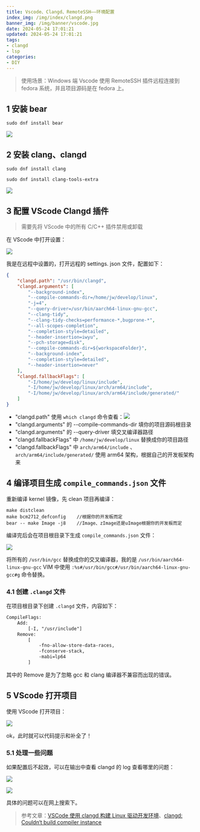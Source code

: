 ```yaml
---
title: Vscode、Clangd、RemoteSSH——环境配置
index_img: /img/index/clangd.png
banner_img: /img/banner/vscode.jpg
date: 2024-05-24 17:01:21
updated: 2024-05-24 17:01:21
tags:
- clangd
- lsp
categories:
- DIY
---
```


> 使用场景：Windows 端 Vscode 使用 RemoteSSH 插件远程连接到 fedora 系统，并且项目源码是在 fedora 上。

## 1 安装 bear

`sudo dnf install bear`

![](7c7eb2ee8ae3d4cb5f21a19fc1085371_MD5.jpeg)

## 2 安装 clang、clangd

`sudo dnf install clang`

`sudo dnf install clang-tools-extra`

![](9b3d43fdbf79395f56ea1a63d0976da1_MD5.jpeg)

## 3 配置 VScode Clangd 插件

> 需要先将 VScode 中的所有 C/C++ 插件禁用或卸载

在 VScode 中打开设置：

![](911d5ef43a63ee4d32ac535e675f78c1_MD5.jpeg)

我是在远程中设置的，打开远程的 settings. json 文件，配置如下：

```json
{
    "clangd.path": "/usr/bin/clangd",
    "clangd.arguments": [
        "--background-index",
        "--compile-commands-dir=/home/jw/develop/linux",
        "-j=4",
        "--query-driver=/usr/bin/aarch64-linux-gnu-gcc",
        "--clang-tidy",
        "--clang-tidy-checks=performance-*,bugprone-*",
        "--all-scopes-completion",
        "--completion-style=detailed",
        "--header-insertion=iwyu",
        "--pch-storage=disk",
        "--compile-commands-dir=${workspaceFolder}",
        "--background-index",
        "--completion-style=detailed",
        "--header-insertion=never"
    ],
    "clangd.fallbackFlags": [
        "-I/home/jw/develop/linux/include",
        "-I/home/jw/develop/linux/arch/arm64/include",
        "-I/home/jw/develop/linux/arch/arm64/include/generated/"
    ]
}
```

- "clangd.path" 使用 `which clangd` 命令查看：![](878188bbfc108b4d84d3c3e79ceded27_MD5.jpeg)
- "clangd.arguments" 的 --compile-commands-dir 填你的项目源码根目录
- "clangd.arguments" 的 --query-driver 填交叉编译器路径
- "clangd.fallbackFlags" 中 `/home/jw/develop/linux` 替换成你的项目路径
- "clangd.fallbackFlags" 中 `arch/arm64/include` 、`arch/arm64/include/generated/` 使用 arm64 架构，根据自己的开发板架构来

## 4 编译项目生成 `compile_commands.json` 文件

重新编译 kernel 镜像，先 clean 项目再编译：

```shell
make distclean
make bcm2712_defconfig    //根据你的开发板而定
bear -- make Image -j8    //Image、zImage还是uImage根据你的开发板而定
```

编译完后会在项目根目录下生成 `compile_commands.json` 文件：

![](e66215266218dbfc3e0ae4402749022f_MD5.jpeg)

将所有的 `/usr/bin/gcc` 替换成你的交叉编译器，我的是 `/usr/bin/aarch64-linux-gnu-gcc` VIM 中使用 `:%s#/usr/bin/gcc#/usr/bin/aarch64-linux-gnu-gcc#g` 命令替换。

### 4.1 创建 `.clangd` 文件

在项目根目录下创建 `.clangd` 文件，内容如下：

```txt
CompileFlags:
    Add:
        [-I, "/usr/include"]
    Remove: 
        [
            -fno-allow-store-data-races,
            -fconserve-stack,
            -mabi=lp64
        ]
```

其中的 Remove 是为了忽略 gcc 和 clang 编译器不兼容而出现的错误。

## 5 VScode 打开项目

使用 VScode 打开项目：

![](77b2fe94fef24678a77591234969a3f5_MD5.jpeg)

ok，此时就可以代码提示和补全了！

### 5.1 处理一些问题

如果配置后不起效，可以在输出中查看 clangd 的 log 查看哪里的问题：

![](f195d476a19cf7c2c9d44011984dc37f_MD5.jpeg)

![](42df14c724748d944e53139e38785f60_MD5.jpeg)

具体的问题可以在网上搜索下。

> 参考文章：[VSCode 使用 clangd 构建 Linux 驱动开发环境](https://blog.csdn.net/Telly_/article/details/134289358)、[clangd: Couldn‘t build compiler instance](https://blog.csdn.net/zhanzheng520/article/details/135103043)